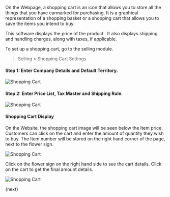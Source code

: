 On the Webpage, a shopping cart is an icon that allows you to store all the
things that you have earmarked for purchasing. It is a graphical
representation of a shopping basket or a shopping cart that allows you to save
the items you intend to buy.

This software displays the price of the product . It also displays shipping
and handling charges, along with taxes, if applicable.

To set up a shopping cart, go to the selling module.

> Selling > Shopping Cart Settings

#### Step 1: Enter Company Details and Default Territory.

![Shopping Cart](/assets/manual_erpnext_com/old_images/erpnext/shopping-cart-1.png)

  

#### Step 2: Enter Price List, Tax Master and Shipping Rule.

![Shopping Cart](/assets/manual_erpnext_com/old_images/erpnext/shopping-cart-2.png)

  

#### Shopping Cart Display

On the Website, the shopping cart image will be seen below the Item price.
Customers can click on the cart and enter the amount of quantity they wish to
buy. The Item number will be stored on the right hand corner of the page, next
to the flower sign.

![Shopping Cart](/assets/manual_erpnext_com/old_images/erpnext/shopping-cart-display-1.png)

  

Click on the flower sign on the right hand side to see the cart details. Click
on the cart to get the final amount details.

![Shopping Cart](/assets/manual_erpnext_com/old_images/erpnext/shopping-cart-display-amount.png)

{next}

